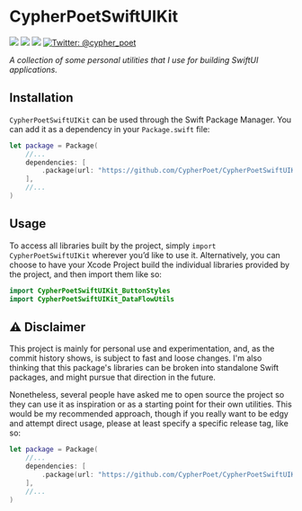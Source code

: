# CypherPoetSwiftUIKit

<p>
    <img src="https://img.shields.io/badge/Swift-5.1-F06C33.svg" />
    <img src="https://img.shields.io/badge/iOS-13.0+-865EFC.svg" />
    <img src="https://img.shields.io/badge/License-MIT-blue.svg" />
    <a href="https://twitter.com/cypher_poet">
        <img src="https://img.shields.io/badge/Contact-@cypher_poet-lightgrey.svg?style=flat" alt="Twitter: @cypher_poet" />
    </a>
</p>

_A collection of some personal utilities that I use for building SwiftUI applications._



## Installation

`CypherPoetSwiftUIKit` can be used through the Swift Package Manager. You can add it as a dependency in your `Package.swift` file:

```swift
let package = Package(
    //...
    dependencies: [
        .package(url: "https://github.com/CypherPoet/CypherPoetSwiftUIKit", .branch("master")),
    ],
    //...
)
```


## Usage

To access all libraries built by the project, simply `import CypherPoetSwiftUIKit` wherever you’d like to use it. Alternatively, you can choose to have your Xcode Project build the individual libraries provided by the project, and then import them like so:

```swift
import CypherPoetSwiftUIKit_ButtonStyles
import CypherPoetSwiftUIKit_DataFlowUtils
```


## ⚠️ Disclaimer

This project is mainly for personal use and experimentation, and, as the commit history shows, is subject to fast and loose changes. I'm also thinking that this package's libraries can be broken into standalone Swift packages, and might pursue that direction in the future.

Nonetheless, several people have asked me to open source the project so they can use it as inspiration or as a starting point for their own utilities. This would be my recommended approach, though if you really want to be edgy and attempt direct usage, please at least specify a specific release tag, like so:

```swift
let package = Package(
    //...
    dependencies: [
        .package(url: "https://github.com/CypherPoet/CypherPoetSwiftUIKit", .exact("0.0.42")),
    ],
    //...
)
```
